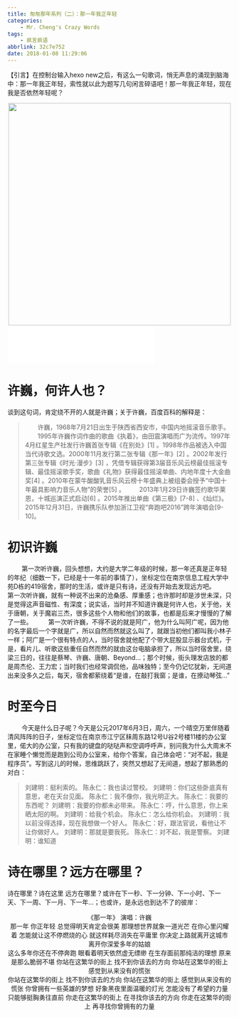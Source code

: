 ```yaml
---
title: 匆匆那年系列（二）：那一年我正年轻
categories: 
	- Mr. Cheng's Crazy Words
tags: 
	- 疯言疯语
abbrlink: 32c7e752
date: 2018-01-08 11:29:06
---
```

【引言】在控制台输入hexo new之后，有这么一句歌词，悄无声息的涌现到脑海中：那一年我正年轻，索性就以此为题写几句闲言碎语吧！那一年我正年轻，现在我是否依然年轻呢？
<div align=center><img src="/img/2018/2018-05-24-04.jpg" width="500"/></div>
<!-- more -->

<iframe frameborder="no" border="0" marginwidth="0" marginheight="0" width=330 height=86 src="//music.163.com/outchain/player?type=2&id=168153&auto=0&height=66"></iframe>

# 许巍，何许人也？
谈到这句词，肯定绕不开的人就是许巍；关于许巍，百度百科的解释是：
> &emsp;&emsp;许巍，1968年7月21日出生于陕西省西安市，中国内地摇滚音乐歌手。
&emsp;&emsp;1995年许巍作词作曲的歌曲《执着》，由田震演唱而广为流传。1997年4月红星生产社发行许巍首张专辑《在别处》[1]  。1998年作品被选入中国当代诗歌文选。2000年11月发行第二张专辑《那一年》[2]  。2002年发行第三张专辑《时光·漫步》[3]  ，凭借专辑获得第3届音乐风云榜最佳摇滚专辑、最佳摇滚歌手奖，歌曲《礼物》获得最佳摇滚单曲、内地年度十大金曲奖[4]  。2010年在蒙牛酸酸乳音乐风云榜十年盛典上被组委会授予“中国十年最具影响力音乐人物”的荣誉[5]  。
&emsp;&emsp;2013年1月29日许巍签约歌华莱恩，十城巡演正式启动[6]  。2015年推出单曲《第三极》[7-8]  、《灿烂》。2015年12月31日，许巍携乐队参加浙江卫视“奔跑吧2016”跨年演唱会[9-10]。

# 初识许巍
&emsp;&emsp; 第一次听许巍，回头想想，大约是大学二年级的时候，那一年还真是正年轻的年纪（细数一下，已经是十一年前的事情了），坐标定位在南京信息工程大学中苑D栋的419宿舍，那时的生活，或许是只有诗，还没有开始去发现远方吧。
&emsp;&emsp; 第一次听许巍，就有一种说不出来的沧桑感、厚重感；也许那时却是涉世未深，只是觉得这声音磁性、有深度；说实话，当时并不知道许巍是何许人也，关于他，关于唐朝，关于魔岩三杰，很多这些个人物和他们的故事，也都是后来才慢慢的了解了一些。
&emsp;&emsp; 第一次听许巍，不得不说的就是阿广，他为什么叫阿广呢，因为他的名字最后一个字就是广，所以自然而然就这么叫了，就跟当初他们都叫我小林子一样；阿广是一个很有特点的人，当时宿舍就他配了个带大屁股显示器台式机，于是，看片儿、听歌这些重任自然而然的就由这台电脑承担了，所以当时宿舍里，绕梁三日的，往往是蔡琴、许巍、唐朝、Beyond...；那个时候，街头理发店放的都是周杰伦、王力宏；当时我们也经常调侃他，品味独特；至今仍记忆犹新，无间道出来没多久之后，每天，宿舍都萦绕着“是谁，在敲打我窗；是谁，在撩动琴弦...”

# 时至今日
&emsp;&emsp; 今天是什么日子呢？今天是公元2017年6月3日，周六，一个晴空万里伴随着清风阵阵的日子，坐标定位在南京市江宁区秣周东路12号U谷2号楼11楼的办公室里，偌大的办公室，只有我的键盘的哒哒声和空调呼呼声，别问我为什么大周末不在家睡个懒觉而是跑到公司办公室来，给你个答案，自己体会吧：“对不起，我是程序员”。写到这儿的时候，思维跳跃了，突然又想起了无间道，想起了那熟悉的对白：
> 刘建明：挺利索的。 
陈永仁：我也读过警校。 
刘建明：你们这些卧底真有意思，老在天台见面。 
陈永仁：我不像你，我光明正大。 
陈永仁：我要的东西呢？ 
刘建明：我要的你都未必带来。 
陈永仁：哼，什么意思，你上来晒太阳的啊。 
刘建明：给我个机会。 
陈永仁：怎么给你机会。 
刘建明：我以前没得选择，现在我想做一个好人。 
陈永仁：好，跟法官说，看他让不让你做好人。 
刘建明：那就是要我死。 
陈永仁：对不起，我是警察。 
刘建明：谁知道

# 诗在哪里？远方在哪里？
诗在哪里？诗在这里
远方在哪里？或许在下一秒、下一分钟、下一小时、下一天、下一周、下一月、下一年...；也或许，是永远也到达不了的彼岸：
<div align=center>
《那一年》
演唱：许巍<br/>
那一年 你正年轻
总觉得明天肯定会很美
那理想世界就象一道光芒
在你心里闪耀着
怎能就让这不停燃烧的心
就这样耗尽消失在平庸里
你决定上路就离开这城市
离开你深爱多年的姑娘<br/>
这么多年你还在不停奔跑
眼看着明天依然虚无缥缈
在生存面前那纯洁的理想
原来是那么脆弱不堪
你站在这繁华的街上
找不到你该去的方向
你站在这繁华的街上
感觉到从来没有的慌张<br/>
你站在这繁华的街上
找不到你该去的方向
你站在这繁华的街上
感觉到从来没有的慌张
你曾拥有一些英雄的梦想
好象黑夜里面温暖的灯光
怎能没有了希望的力量
只能够挺胸勇往直前
你走在这繁华的街上
在寻找你该去的方向
你走在这繁华的街上
再寻找你曾拥有的力量